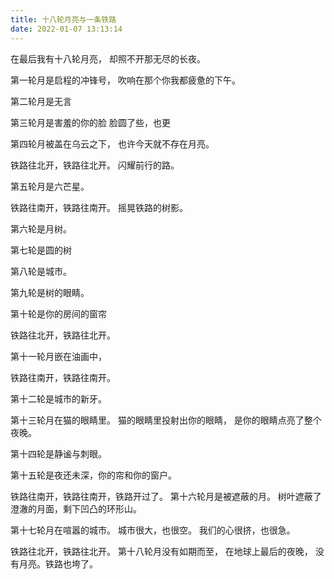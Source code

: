 ```yaml
---
title: 十八轮月亮与一条铁路
date: 2022-01-07 13:13:14
---
```


在最后我有十八轮月亮，
却照不开那无尽的长夜。

第一轮月是启程的冲锋号，
吹响在那个你我都疲惫的下午。

第二轮月是无言

第三轮月是害羞的你的脸
脸圆了些，也更

第四轮月被盖在乌云之下，
也许今天就不存在月亮。

铁路往北开，铁路往北开。
闪耀前行的路。

第五轮月是六芒星。

铁路往南开，铁路往南开。
摇晃铁路的树影。

第六轮是月树。

第七轮是圆的树

第八轮是城市。

第九轮是树的眼睛。

第十轮是你的房间的窗帘

铁路往北开，铁路往北开。

第十一轮月嵌在油画中，


铁路往南开，铁路往南开。

第十二轮是城市的新牙。

第十三轮月在猫的眼睛里。
猫的眼睛里投射出你的眼睛，
是你的眼睛点亮了整个夜晚。

第十四轮是静谧与刺眼。

第十五轮是夜还未深，你的帘和你的窗户。

铁路往南开，铁路往南开，铁路开过了。
第十六轮月是被遮蔽的月。
树叶遮蔽了澄澈的月面，剩下凹凸的环形山。

第十七轮月在喧嚣的城市。
城市很大，也很空。
我们的心很挤，也很急。

铁路往北开，铁路往北开。
第十八轮月没有如期而至，
在地球上最后的夜晚，
没有月亮。铁路也垮了。

